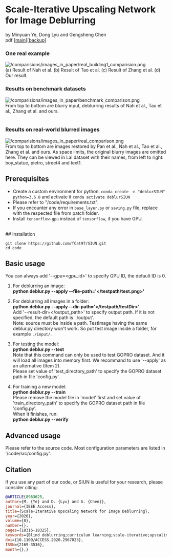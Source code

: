 # Scale-Iterative Upscaling Network for Image Deblurring
by Minyuan Ye, Dong Lyu and Gengsheng Chen<br>
pdf [[main](https://ieeexplore.ieee.org/document/8963625)][[backup](http://lab.zhuzhuguowang.cn:36900/croxline/Paper/Scale-Iterative%20Upscaling%20Network%20for%20Image%20Deblurring.pdf)]
### One real example
![/comparisions/images_in_paper/real_building1_comparision.png](../master/comparisons/images_in_paper/Real_building1_comparison.png)<br>
(a) Result of Nah et al. (b) Result of Tao et al. (c) Result of Zhang et al. (d) Our result.
<br>
### Results on benchmark datasets
![/comparisions/images_in_paper/benchmark_comparison.png](../master/comparisons/images_in_paper/benchmark_comparison.png)<br>
From top to bottom are blurry input, deblurring results of Nah et al., Tao et al., Zhang et al. and ours.<br>
<br>
### Results on real-world blurred images
![/comparisions/images_in_paper/real_comparison.png](../master/comparisons/images_in_paper/real_comparison.png)<br>
From top to bottom are images restored by Pan et al., Nah et al., Tao et al., Zhang et al. and ours. As space limits, the original blurry images are omitted here. 
They can be viewed in Lai dataset with their names, from left to right: boy_statue, pietro, street4 and text1.
<br>
## Prerequisites
- Create a custom environment for python. `conda create -n "deblurSIUN" python=3.6.8` and activate it `conda activate deblurSIUN`
- Please refer to "/code/requirements.txt".
- If you encounter any error in `base_layer.py` or `saving.py` file, replace with the respected file from patch folder.
- Install `tensorflow-gpu` instead of `tensorflow`, if you have GPU.
<br>
## Installation

```
git clone https://github.com/fCat97/SIUN.git
cd code
```

## Basic usage
You can always add '--gpu=<gpu_id>' to specify GPU ID, the default ID is 0.<br>

1. For deblurring an image:<br>
**python deblur.py --apply --file-path='</testpath/test.png>'**<br>


2. For deblurring all images in a folder:<br>
**python deblur.py --apply --dir-path='</testpath/testDir>'**<br>
Add '--result-dir=</output_path>' to specify output path. If it is not specified, the default path is './output'.<br>
Note: source must be inside a path. TestImage having the same deblur.py directory won't work. So put test image inside a folder, for example `./input/`.

3. For testing the model:<br>
**python deblur.py --test**<br>
Note that this command can only be used to test GOPRO dataset. And it will load all images into memory first. We recommand to use '--apply'
as an alternative (Item 2).<br>
Please set value of 'test_directory_path' to specify the GOPRO dataset path in file 'config.py'.<br>

4. For training a new model:<br>
**python deblur.py --train**<br>
Please remove the model file in 'model' first and set value of 'train_directory_path' to specify the GOPRO dataset path in file 'config.py'.<br>
When it finishes, run:<br>
**python deblur.py --verify**<br>


## Advanced usage
Please refer to the source code. Most configuration parameters are listed in '/code/src/config.py'.

## Citation
If you use any part of our code, or SIUN is useful for your research, please consider citing:
```bibtex
@ARTICLE{8963625,
author={M. {Ye} and D. {Lyu} and G. {Chen}},
journal={IEEE Access},
title={Scale-Iterative Upscaling Network for Image Deblurring},
year={2020},
volume={8},
number={},
pages={18316-18325},
keywords={Blind deblurring;curriculum learning;scale-iterative;upscaling network},
doi={10.1109/ACCESS.2020.2967823},
ISSN={2169-3536},
month={},}
```
